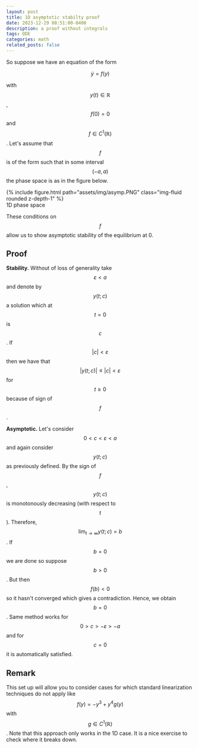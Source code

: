 ```yaml
---
layout: post
title: 1D asymptotic stabilty proof
date: 2023-12-29 08:51:00-0400
description: a proof without integrals 
tags: ODE
categories: math
related_posts: false
---
```



So suppose we have an equation of the form 

$$
\dot y = f(y)
$$

with $$ y(t) \in \mathbb{R} $$, $$ f(0) = 0 $$ and $$ f \in C^1(\mathbb{R}) $$. Let's assume that $$ f $$ is of the form such that in some interval $$ (-a, a) $$ the phase space is as in the figure below.


<div class="row">
    <div class="col-sm mt-3 mt-md-0">
        {% include figure.html path="assets/img/asymp.PNG" class="img-fluid rounded z-depth-1" %}
    </div>
</div>
<div class="caption">
    1D phase space
</div>


These conditions on $$ f $$ allow us to show asymptotic stability of the equilibrium at 0. 

## Proof

**Stability.** Without of loss of generality take $$ \varepsilon \lt a $$ and denote by $$y(t;c)$$ a solution which at $$t=0$$ is $$ c $$. If $$\lvert c \rvert \lt \varepsilon $$  then we have that $$ \lvert y(t;c) \rvert \leq \lvert c \rvert \lt \varepsilon $$ for $$ t \geq 0 $$ because of sign of $$ f $$ .

**Asymptotic.** Let's consider $$ 0 \lt c \lt \varepsilon \lt a $$ and again consider $$ y(t;c) $$ as previously defined. By the sign of $$ f $$ , $$ y(t;c) $$ is monotonously decreasing (with respect to $$ t $$). Therefore, $$ \lim_{t \rightarrow \infty } y(t;c) = b $$. If $$ b=0 $$ we are done so suppose $$ b \gt 0 $$. But then $$ f(b)  \lt 0 $$ so it hasn't converged which gives a contradiction. Hence, we obtain $$ b=0 $$. Same method works for $$ 0 \gt c \gt -\varepsilon \gt -a $$ and for $$ c=0 $$ it is automatically satisfied. 

## Remark

This set up will allow you to consider cases for which standard linearization techniques do not apply like $$ f(y) = -y^3 + y^4 g(y) $$ with $$ g \in C^1(\mathbb{R}) $$. Note that this approach only works in the 1D case. It is a nice exercise to check where it breaks down.   

